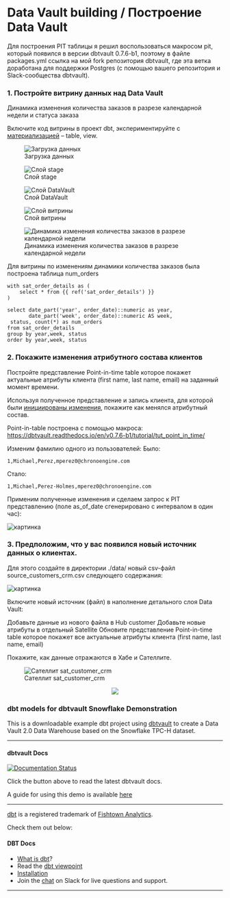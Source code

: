 # Data Vault building / Построение Data Vault

Для построения PIT таблицы я решил воспользоваться макросом pit, который появился в версии dbtvault 0.7.6-b1, поэтому в файле packages.yml ссылка на мой fork репозитория dbtvault, где эта ветка доработана для поддержки Postgres (с помощью вашего репозитория и Slack-сообщества dbtvault).

### 1. Постройте витрину данных над Data Vault
Динамика изменения количества заказов в разрезе календарной недели и статуса заказа

Включите код витрины в проект dbt, экспериментируйте с [материализацией](https://docs.getdbt.com/docs/building-a-dbt-project/building-models/materializations) – table, view.

<figure class="image">
  <img src="" alt="Загрузка данных">
  <figcaption>Загрузка данных</figcaption>
</figure>

<figure class="image">
  <img src="" alt="Слой stage">
  <figcaption>Слой stage</figcaption>
</figure>

<figure class="image">
  <img src="" alt="Слой DataVault">
  <figcaption>Слой DataVault</figcaption>
</figure>

<figure class="image">
  <img src="" alt="Слой витрины">
  <figcaption>Слой витрины</figcaption>
</figure>

<figure class="image">
  <img src="" alt="Динамика изменения количества заказов в разрезе календарной недели">
  <figcaption>Динамика изменения количества заказов в разрезе календарной недели</figcaption>
</figure>


Для витрины по изменениям динамики количества заказов была построена таблица num_orders

~~~
with sat_order_details as (
    select * from {{ ref('sat_order_details') }}
)

select date_part('year', order_date)::numeric as year,
       date_part('week', order_date)::numeric AS week,
 status, count(*) as num_orders
from sat_order_details
group by year,week, status
order by year,week, status
~~~

### 2. Покажите изменения атрибутного состава клиентов

Постройте представление Point-in-time table которое покажет актуальные атрибуты клиента (first name, last name, email) на заданный момент времени.

Используя полученное представление и запись клиента, для которой были [инициированы изменения](https://docs.google.com/document/d/1t_P0Cww9MgHYeGkIC6p-V4ZXddFaXj31_PrE1vLKPdU/edit#heading=h.hodqcf9p74pl), покажите как менялся атрибутный состав.

Point-in-table построена с помощью макроса: https://dbtvault.readthedocs.io/en/v0.7.6-b1/tutorial/tut_point_in_time/

Изменим фамилию одного из пользователей:
Было:
~~~
1,Michael,Perez,mperez0@chronoengine.com
~~~
Стало:
~~~
1,Michael,Perez-Holmes,mperez0@chronoengine.com
~~~

Применим полученные изменения и сделаем запрос к  PIT представлению (поле as_of_date сгенерировано с интервалом в один час):

![картинка]()


### 3. Предположим, что у вас появился новый источник данных о клиентах.

Для этого создайте в директории ./data/ новый csv-файл source_customers_crm.csv следующего содержания:

![картинка]()

Включите новый источник (файл) в наполнение детального слоя Data Vault:

Добавьте данные из нового файла в Hub customer
Добавьте новые атрибуты в отдельный Satellite
Обновите представление Point-in-time table которое покажет все актуальные атрибуты клиента (first name, last name, email) 

Покажите, как данные отражаются в Хабе и Сателлите.

<figure class="image">
  <img src="" alt="Сателлит sat_customer_crm">
  <figcaption>Сателлит sat_customer_crm</figcaption>
</figure>

<p align="center">
  <img src="https://user-images.githubusercontent.com/25080503/65772647-89525700-e132-11e9-80ff-12ad30a25466.png">
</p>

### dbt models for dbtvault Snowflake Demonstration

This is a downloadable example dbt project using [dbtvault](https://github.com/Datavault-UK/dbtvault) to create a Data Vault 2.0 Data Warehouse
based on the Snowflake TPC-H dataset.

---

#### dbtvault Docs
[![Documentation Status](https://readthedocs.org/projects/dbtvault/badge/?version=latest)](https://dbtvault.readthedocs.io/en/latest/?badge=latest)

Click the button above to read the latest dbtvault docs.

A guide for using this demo is available [here](https://dbtvault.readthedocs.io/en/latest/worked_example/we_worked_example/)

---
[dbt](https://www.getdbt.com/) is a registered trademark of [Fishtown Analytics](https://www.fishtownanalytics.com/).

Check them out below:

#### DBT Docs
- [What is dbt](https://dbt.readme.io/docs/overview)?
- Read the [dbt viewpoint](https://dbt.readme.io/docs/viewpoint)
- [Installation](https://dbt.readme.io/docs/installation)
- Join the [chat](http://ac-slackin.herokuapp.com/) on Slack for live questions and support.
---

